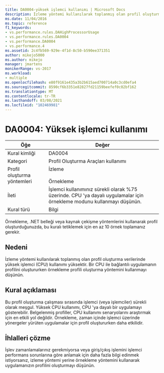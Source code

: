 ```yaml
---
title: DA0004-yüksek işlemci kullanımı | Microsoft Docs
description: İzleme yöntemi kullanılarak toplanmış olan profil oluşturma verilerinde yüksek işlemci (CPU) kullanımı yüksektir.
ms.date: 11/04/2016
ms.topic: reference
f1_keywords:
- vs.performance.rules.DAHighProcessorUsage
- vs.performance.rules.DA0004
- vs.performance.DA0004
- vs.performance.4
ms.assetid: 2c4fb569-929e-4f1d-8c50-b590ee371351
author: mikejo5000
ms.author: mikejo
manager: jmartens
monikerRange: vs-2017
ms.workload:
- multiple
ms.openlocfilehash: e80f9161e435a3b2b615aed700714a0c3cd0efa4
ms.sourcegitcommit: 8590cf6b3351e82827fd21159beefef0c02bf162
ms.translationtype: MT
ms.contentlocale: tr-TR
ms.lasthandoff: 03/08/2021
ms.locfileid: "102469981"
---
```

# <a name="da0004-high-processor-usage"></a>DA0004: Yüksek işlemci kullanımı

|Öğe|Değer|
|-|-|
|Kural kimliği|DA0004|
|Kategori|Profil Oluşturma Araçları kullanımı|
|Profil oluşturma yöntemleri|İzleme<br /><br /> Örnekleme|
|İleti|İşlemci kullanımınız sürekli olarak %75 üzerinde. CPU 'ya dayalı uygulamalar için örnekleme modunu kullanmayı düşünün.|
|Kural türü|Bilgi|

 Örnekleme, .NET belleği veya kaynak çekişme yöntemlerini kullanarak profil oluşturduğunuzda, bu kuralı tetiklemek için en az 10 örnek toplamanız gerekir.

## <a name="cause"></a>Nedeni
 İzleme yöntemi kullanılarak toplanmış olan profil oluşturma verilerinde yüksek işlemci (CPU) kullanımı yüksektir. Bir CPU ile bağlantılı uygulamanın profilini oluştururken örnekleme profili oluşturma yöntemini kullanmayı düşünün.

## <a name="rule-description"></a>Kural açıklaması
 Bu profil oluşturma çalışması sırasında işlemci (veya işlemciler) sürekli olarak meşgul. Yüksek CPU kullanımı, CPU 'ya dayalı bir uygulamayı gösterebilir. Belgelenmiş profiller, CPU kullanımı senaryolarını araştırmak için en etkili yol değildir. Örnekleme, zaman içinde işlemci üzerinde yönergeler yürüten uygulamalar için profil oluştururken daha etkilidir.

## <a name="how-to-fix-violations"></a>İhlalleri çözme
 İşlev zamanlamalarınız gerekmiyorsa veya giriş/çıkış işlemini işlemci performans sorunlarına göre anlamak için daha fazla bilgi edinmek istiyorsanız, izleme yöntemi yerine örnekleme yöntemini kullanarak uygulamanızın profilini oluşturmayı düşünün.

